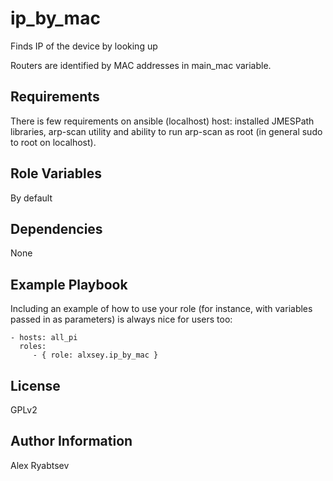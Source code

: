 ip_by_mac
=========

Finds IP of the device by looking up 

Routers are identified by MAC addresses in main_mac variable.

Requirements
------------

There is few requirements on ansible (localhost) host: installed JMESPath libraries, 
arp-scan utility and ability to run arp-scan as root (in general sudo to root on localhost).

Role Variables
--------------

By default

Dependencies
------------
None

Example Playbook
----------------

Including an example of how to use your role (for instance, with variables passed in as parameters) is always nice for users too:

    - hosts: all_pi
      roles:
         - { role: alxsey.ip_by_mac }

License
-------

GPLv2

Author Information
------------------

Alex Ryabtsev
